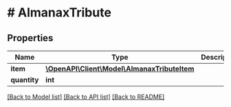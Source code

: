 # # AlmanaxTribute

## Properties

Name | Type | Description | Notes
------------ | ------------- | ------------- | -------------
**item** | [**\OpenAPI\Client\Model\AlmanaxTributeItem**](AlmanaxTributeItem.md) |  | [optional]
**quantity** | **int** |  | [optional]

[[Back to Model list]](../../README.md#models) [[Back to API list]](../../README.md#endpoints) [[Back to README]](../../README.md)
